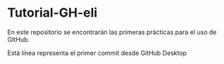 # Tutorial-GH-eli
En este repositorio se encontrarán las primeras prácticas para el uso de GItHub.

Está línea representa el primer commit desde GitHub Desktop